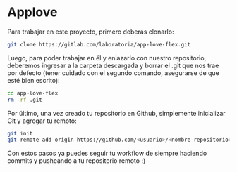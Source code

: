 # Applove


Para trabajar en este proyecto, primero deberás clonarlo:

```sh
git clone https://gitlab.com/laboratoria/app-love-flex.git
```

Luego, para poder trabajar en él y enlazarlo con nuestro repositorio, deberemos ingresar a la carpeta descargada y borrar el .git que nos trae por defecto (tener cuidado con el segundo comando, asegurarse de que esté bien escrito):

```sh
cd app-love-flex
rm -rf .git
```

Por último, una vez creado tu repositorio en Github, simplemente inicializar Git y agregar tu remoto:

```sh
git init
git remote add origin https://github.com/<usuario>/<nombre-repositorio>.git
```

Con estos pasos ya puedes seguir tu workflow de siempre haciendo commits y pusheando a tu repositorio remoto :)